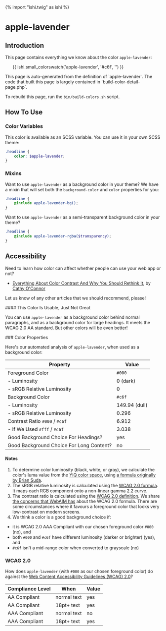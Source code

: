 {% import "ishi.twig" as ishi %}
# apple-lavender

## Introduction

This page contains everything we know about the color `apple-lavender`:

<div class="grid">
    <div class="cell">
        <div class="swatch">
            <ul>
                {{ ishi.small_colorswatch('apple-lavender', '#c6f', '') }}
            </ul>
        </div>
    </div>
</div>

<div class="callout attention" markdown="1">
This page is auto-generated from the definition of `apple-lavender`. The code that built this page is largely contained in `build-color-detail-page.php`.

To rebuild this page, run the `bin/build-colors.sh` script.
</div>

## How To Use

### Color Variables

This color is available as an SCSS variable. You can use it in your own SCSS theme:

```scss
.headline {
    color: $apple-lavender;
}
```

### Mixins

Want to use `apple-lavender` as a background color in your theme? We have a mixin that will set both the `background-color` and `color` properties for you:

```scss
.headline {
    @include apple-lavender-bg();
}
```

Want to use `apple-lavender` as a semi-transparent background color in your theme?

```scss
.headline {
    @include apple-lavender-rgba($transparency);
}
```

## Accessibility

Need to learn how color can affect whether people can use your web app or not?

* [Everything About Color Contrast And Why You Should Rethink It](https://www.smashingmagazine.com/2014/10/color-contrast-tips-and-tools-for-accessibility/), by [Cathy O'Connor](http://www.twitter.com/cagocon)

Let us know of any other articles that we should recommend, please!
<div class="callout warning" markdown="1">
#### This Color Is Usable, Just Not Great

You can use `apple-lavender` as a background color behind normal paragraphs, and as a background color for large headings. It meets the WCAG 2.0 AA standard. But other colors will be even better!
</div>
### Color Properties

Here's our automated analysis of `apple-lavender`, when used as a background color:

Property | Value
---------|------
Foreground Color | `#000`
- Luminosity | 0 (dark)
- sRGB Relative Luminosity | 0
Background Color | `#c6f`
- Luminosity | 149.94 (dull)
- sRGB Relative Luminosity | 0.296
Contrast Ratio `#000` / `#c6f` | 6.912
- If We Used `#fff` / `#c6f` | 3.038
Good Background Choice For Headings? | yes
Good Background Choice For Long Content? | no

#### Notes

1. To determine color luminosity (black, white, or gray), we calculate the color's luma value from the [YIQ color space](https://en.wikipedia.org/wiki/YIQ), using [a formula originally by Brian Suda](https://24ways.org/2010/calculating-color-contrast/).
1. The sRGB relative luminosity is calculated using the [WCAG 2.0 formula](https://www.w3.org/TR/WCAG20/#relativeluminancedef). It maps each RGB component onto a non-linear gamma 2.2 curve.
1. The contrast ratio is calculated using the [WCAG 2.0 definition](https://www.w3.org/TR/2008/REC-WCAG20-20081211/#contrast-ratiodef). We share [the concerns that WebAIM has](http://webaim.org/blog/wcag-2-1-feedback/) about the WCAG 2.0 formula. There are some circumstances where it favours a foreground color that looks very low-contrast on modern screens.
1. We think a color is a good background choice if:
  - it is WCAG 2.0 AAA Compliant with our chosen foreground color `#000` (no), and
  - both `#000` and `#c6f` have different luminosity (darker or brighter) (yes), and
  - `#c6f` isn't a mid-range color when converted to grayscale (no)

### WCAG 2.0

How does `apple-lavender` (with `#000` as our chosen foreground color) do against the [Web Content Accessibility Guidelines (WCAG) 2.0](https://www.w3.org/TR/WCAG20/)?

Compliance Level | When | Value
-----------------|------|------
AA Compliant | normal text | yes
AA Compliant | 18pt+ text | yes
AAA Compliant | normal text | no
AAA Compliant | 18pt+ text | yes